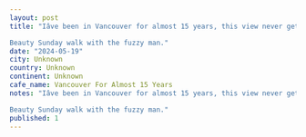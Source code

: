 ```yaml
---
layout: post
title: "Iâve been in Vancouver for almost 15 years, this view never gets old.

Beauty Sunday walk with the fuzzy man."
date: "2024-05-19"
city: Unknown
country: Unknown
continent: Unknown
cafe_name: Vancouver For Almost 15 Years
notes: "Iâve been in Vancouver for almost 15 years, this view never gets old.

Beauty Sunday walk with the fuzzy man."
published: 1
---
```

